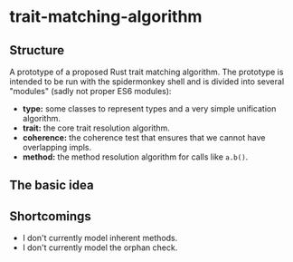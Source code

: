 # trait-matching-algorithm

## Structure

A prototype of a proposed Rust trait matching algorithm. The prototype
is intended to be run with the spidermonkey shell and is divided into
several "modules" (sadly not proper ES6 modules):

- **type:** some classes to represent types and a very simple
  unification algorithm.
- **trait:** the core trait resolution algorithm.
- **coherence:** the coherence test that ensures that we cannot have
  overlapping impls.
- **method:** the method resolution algorithm for calls like `a.b()`.

## The basic idea

## Shortcomings

- I don't currently model inherent methods.
- I don't currently model the orphan check.


